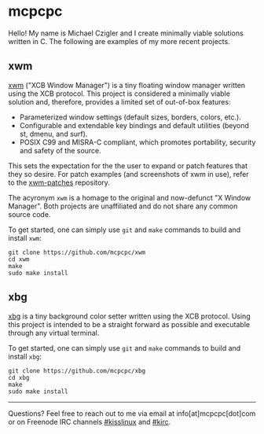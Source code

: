 # mcpcpc 

Hello! My name is Michael Czigler and I create minimally viable solutions written 
in C. The following are examples of my more recent projects.

## xwm

[xwm](https://github.com/mcpcpc/xwm) ("XCB Window Manager") is a tiny floating 
window manager written using the XCB protocol. This project is considered a
minimally viable solution and, therefore, provides a limited set of out-of-box
features:

* Parameterized window settings (default sizes, borders, colors, etc.).
* Configurable and extendable key bindings and default utilities (beyond st, 
  dmenu, and surf).
* POSIX C99 and MISRA-C compliant, which  promotes portability, security and 
  safety of the source.

This sets the expectation for the the user to expand or patch features that they
so desire. For patch examples (and screenshots of xwm in use), refer to the
[xwm-patches](http://github.com/mcpcpc/xwm-patches) repository.

The acyronym `xwm` is a homage to the original and now-defunct "X Window Manager". 
Both projects are unaffiliated and do not share any common source code.

To get started, one can simply use `git` and `make` commands to build and install
`xwm`:

```shell
git clone https://github.com/mcpcpc/xwm
cd xwm
make
sudo make install
```

## xbg

[xbg](https://github.com/mcpcpc/xbg) is a tiny background color setter written 
using the XCB protocol. Using this project is intended to be a straight forward
as possible and executable through any virtual terminal.

To get started, one can simply use `git` and `make` commands to build and install 
`xbg`:

```shell
git clone https://github.com/mcpcpc/xbg
cd xbg
make
sudo make install
```

---

Questions? Feel free to reach out to me via email at info[at]mcpcpc[dot]com or
on Freenode IRC channels [#kisslinux](https://freenode.logbot.info/kisslinux)
and [#kirc](https://freenode.logbot.info/kirc).
